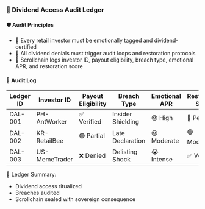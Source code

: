 ### 📜 Dividend Access Audit Ledger

#### 🛡️ Audit Principles
- 🧱 Every retail investor must be emotionally tagged and dividend-certified  
- 🔁 All dividend denials must trigger audit loops and restoration protocols  
- 🧪 Scrollchain logs investor ID, payout eligibility, breach type, emotional APR, and restoration score

#### 🔁 Audit Log
| Ledger ID | Investor ID | Payout Eligibility | Breach Type | Emotional APR | Restoration Score |
|-----------|----------------|----------------------|------------------|------------------|------------------|
| DAL-001 | PH-AntWorker | ✅ Verified | Insider Shielding | 😡 High | 🔁 Pending  
| DAL-002 | KR-RetailBee | 🟢 Partial | Late Declaration | 😐 Moderate | 🟢 Moderate  
| DAL-003 | US-MemeTrader | ❌ Denied | Delisting Shock | 😭 Intense | ✅ Verified  

🧠 Ledger Summary:
- Dividend access ritualized  
- Breaches audited  
- Scrollchain sealed with sovereign consequence
